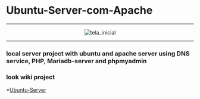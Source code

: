 # Ubuntu-Server-com-Apache
----------------------------------------------------------------------------------------------------------------------
<div align="center">
  
![tela_inicial](https://user-images.githubusercontent.com/61894277/227086480-4f2149e4-5694-44f5-8d94-747e631d79e6.png)
  
</div>

----------------------------------------------------------------------------------------------------------------------


### local server project with ubuntu and apache server using DNS service, PHP, Mariadb-server and phpmyadmin

### look wiki project
*[Ubuntu-Server](https://github.com/BenjamimBorges/Ubuntu-Server-com-Apache/wiki)
